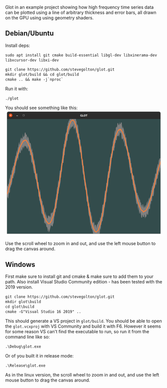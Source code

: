 Glot in an example project showing how high frequency time series data can be plotted using a line of arbitrary thickness and error bars, all drawn on the GPU using using geometry shaders.

## Debian/Ubuntu
Install deps:
```
sudo apt install git cmake build-essential libgl-dev libxinerama-dev libxcursor-dev libxi-dev
```

```
git clone https://github.com/stevegolton/glot.git
mkdir glot/build && cd glot/build
cmake .. && make -j`nproc`
```

Run it with:
```
./glot
```

You should see something like this:
![screenshot](screenshot.png)

Use the scroll wheel to zoom in and out, and use the left mouse button to drag the canvas around.

## Windows

First make sure to install git and cmake & make sure to add them to your path.
Also install Visual Studio Community edition - has been tested with the 2019 version.

```
git clone https://github.com/stevegolton/glot.git
mkdir glot\build
cd glot\build
cmake -G"Visual Studio 16 2019" ..
```

This should generate a VS project in `glot/build`. You should be able to open the `glot.vcxproj` with VS Community and build it with F6.
However it seems for some reason VS can't find the executable to run, so run it from the command line like so:
```
.\Debug\glot.exe
```

Or of you built it in release mode:

```
.\Release\glot.exe
```

As in the linux version, the scroll wheel to zoom in and out, and use the left mouse button to drag the canvas around.


